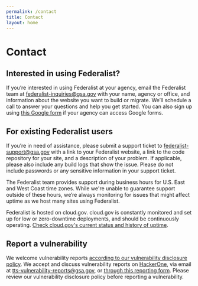 ```yaml
---
permalink: /contact
title: Contact
layout: home
---
```

<div class="usa-grid info-block usa-content">
    <h1>Contact</h1>
    <h2>Interested in using Federalist?</h2>
    <p>If you’re interested in using Federalist at your agency, email the Federalist team at 
      <a href="mailto:federalist-inquiries@gsa.gov?body=What%27s%20your%20name%3F%0A%0AWhat%20agency%20or%20office%20do%20you%20work%20for%3F%0A%0AWhat%27s%20your%20job%20title%20or%20role%3F%0A%0ATell%20us%20a%20little%20about%20your%20website%20project%20or%20your%20questions%20about%20federalist:%0A%0AIf%20you%27d%20like%20us%20to%20call%20you%2C%20what%27s%20your%20phone%20number%20and%20when%20might%20be%20a%20good%20time%3F%0A">federalist-inquiries@gsa.gov</a> with your name, agency or office, and information about the website you want to build or migrate. We’ll schedule a call to answer your questions and help you get started. You can also sign up using <a href="https://docs.google.com/forms/d/e/1FAIpQLSesNI1qlov7Ec_1u2FralYWg9hV4WsB-3FyAHPXc1pRT6In7w/viewform">this Google form</a> if your agency can access Google forms.</p>
    <h2>For existing Federalist users</h2>
    <p>If you’re in need of assistance, please submit a support ticket to
      <a href="mailto:federalist-support@gsa.gov">federalist-support@gsa.gov</a> with a link to your Federalist website, a link to the code repository for your site, and a description of your problem. If applicable, please also include any build logs that show
      the issue. Please do not include passwords or any sensitive information in your support ticket.</p>
    <p>The Federalist team provides support during business hours for U.S. East and West Coast time zones. While we're unable to guarantee support outside of these hours, we’re always monitoring for issues that might affect uptime as we host many sites using Federalist.</p>
    <p>Federalist is hosted on cloud.gov. cloud.gov is constantly monitored and set up for low or zero-downtime deployments, and should be continuously operating.
      <a href="https://cloudgov.statuspage.io">Check cloud.gov's current status and history of uptime</a>.</p>
    <h2>Report a vulnerability</h2>
    <p>We welcome vulnerability reports
      <a href="https://18f.gsa.gov/vulnerability-disclosure-policy/">according to our vulnerability disclosure policy</a>. We accept and discuss vulnerability reports on <a href="https://hackerone.com/tts">HackerOne</a>, via email at <a href="mailto:tts-vulnerability-reports@gsa.gov">tts-vulnerability-reports@gsa.gov</a>, or <a href="https://docs.google.com/forms/d/e/1FAIpQLSdhr6REOq8QRZ3C2cRWVHWbjcGgdNL8_nVSGY1cBSl1-tfkWA/viewform">through this reporting form</a>. Please review our vulnerability disclosure policy before reporting a vulnerability.
    </p>
  </div>